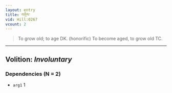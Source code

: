 ```yaml
---
layout: entry
title: བགྲེས་
vid: Hill:0267
vcount: 2
---
```

> To grow old; to age DK\. (honorific) To become aged, to grow old TC\.

---
Volition: _Involuntary_
---

### Dependencies (N = 2)
* `arg1` 1
